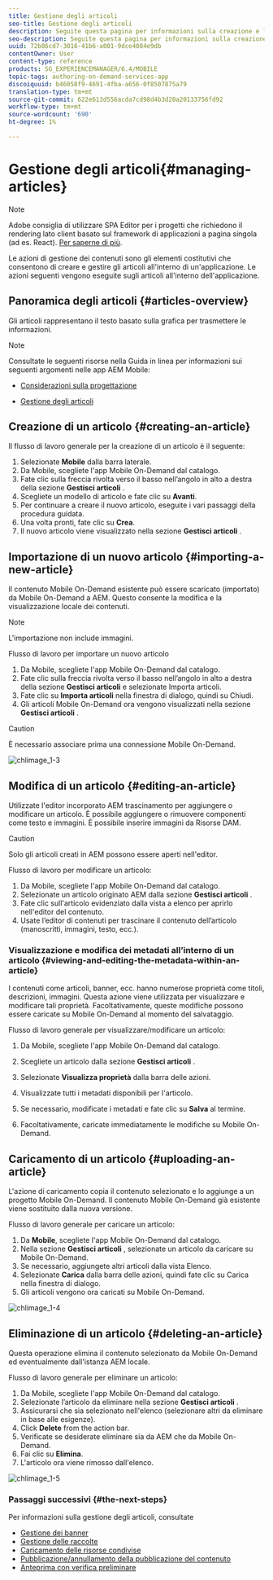 ```yaml
---
title: Gestione degli articoli
seo-title: Gestione degli articoli
description: Seguite questa pagina per informazioni sulla creazione e la gestione degli articoli.
seo-description: Seguite questa pagina per informazioni sulla creazione e la gestione degli articoli.
uuid: 72b86cd7-3016-41b6-a001-9dce4084e9db
contentOwner: User
content-type: reference
products: SG_EXPERIENCEMANAGER/6.4/MOBILE
topic-tags: authoring-on-demand-services-app
discoiquuid: b46058f9-4691-4fba-a656-0f8507875a79
translation-type: tm+mt
source-git-commit: 622e613d556acda7cd98d4b3d20a20133756fd92
workflow-type: tm+mt
source-wordcount: '690'
ht-degree: 1%

---
```



# Gestione degli articoli{#managing-articles}

>[!NOTE]
>
> Adobe consiglia di utilizzare SPA Editor per i progetti che richiedono il rendering lato client basato sul framework di applicazioni a pagina singola (ad es. React). [Per saperne di più](/help/sites-developing/spa-overview.md).

Le azioni di gestione dei contenuti sono gli elementi costitutivi che consentono di creare e gestire gli articoli all&#39;interno di un&#39;applicazione. Le azioni seguenti vengono eseguite sugli articoli all&#39;interno dell&#39;applicazione.

## Panoramica degli articoli {#articles-overview}

Gli articoli rappresentano il testo basato sulla grafica per trasmettere le informazioni.

>[!NOTE]
>
>Consultate le seguenti risorse nella Guida in linea per informazioni sui seguenti argomenti nelle  app AEM Mobile:
>
>* [Considerazioni sulla progettazione](https://helpx.adobe.com/digital-publishing-solution/help/design-app.html)
   >
   >
* [Gestione degli articoli](https://helpx.adobe.com/digital-publishing-solution/help/creating-articles.html)

>



## Creazione di un articolo {#creating-an-article}

Il flusso di lavoro generale per la creazione di un articolo è il seguente:

1. Selezionate **Mobile** dalla barra laterale.
1. Da Mobile, scegliete l&#39;app Mobile On-Demand dal catalogo.
1. Fate clic sulla freccia rivolta verso il basso nell’angolo in alto a destra della sezione **Gestisci articoli** .
1. Scegliete un modello di articolo e fate clic su **Avanti**.
1. Per continuare a creare il nuovo articolo, eseguite i vari passaggi della procedura guidata.
1. Una volta pronti, fate clic su **Crea**.
1. Il nuovo articolo viene visualizzato nella sezione **Gestisci articoli** .

## Importazione di un nuovo articolo {#importing-a-new-article}

Il contenuto Mobile On-Demand esistente può essere scaricato (importato) da Mobile On-Demand a AEM. Questo consente la modifica e la visualizzazione locale dei contenuti.

>[!NOTE]
>
>L&#39;importazione non include immagini.

Flusso di lavoro per importare un nuovo articolo

1. Da Mobile, scegliete l&#39;app Mobile On-Demand dal catalogo.
1. Fate clic sulla freccia rivolta verso il basso nell’angolo in alto a destra della sezione **Gestisci articoli** e selezionate Importa articoli.
1. Fate clic su **Importa articoli** nella finestra di dialogo, quindi su Chiudi.
1. Gli articoli Mobile On-Demand ora vengono visualizzati nella sezione **Gestisci articoli** .

>[!CAUTION]
>
>È necessario associare prima una connessione Mobile On-Demand.

![chlimage_1-3](assets/chlimage_1-3.gif)

## Modifica di un articolo {#editing-an-article}

Utilizzate l&#39;editor incorporato AEM trascinamento per aggiungere o modificare un articolo. È possibile aggiungere o rimuovere componenti come testo e immagini. È possibile inserire immagini da Risorse DAM.

>[!CAUTION]
>
>Solo gli articoli creati in AEM possono essere aperti nell&#39;editor.

Flusso di lavoro per modificare un articolo:

1. Da Mobile, scegliete l&#39;app Mobile On-Demand dal catalogo.
1. Selezionate un articolo originato AEM dalla sezione **Gestisci articoli** .
1. Fate clic sull&#39;articolo evidenziato dalla vista a elenco per aprirlo nell&#39;editor del contenuto.
1. Usate l’editor di contenuti per trascinare il contenuto dell’articolo (manoscritti, immagini, testo, ecc.).

### Visualizzazione e modifica dei metadati all’interno di un articolo {#viewing-and-editing-the-metadata-within-an-article}

I contenuti come articoli, banner, ecc. hanno numerose proprietà come titoli, descrizioni, immagini. Questa azione viene utilizzata per visualizzare e modificare tali proprietà. Facoltativamente, queste modifiche possono essere caricate su Mobile On-Demand al momento del salvataggio.

Flusso di lavoro generale per visualizzare/modificare un articolo:

1. Da Mobile, scegliete l&#39;app Mobile On-Demand dal catalogo.
1. Scegliete un articolo dalla sezione **Gestisci articoli** .

1. Selezionate **Visualizza proprietà** dalla barra delle azioni.
1. Visualizzate tutti i metadati disponibili per l&#39;articolo.
1. Se necessario, modificate i metadati e fate clic su **Salva** al termine.
1. Facoltativamente, caricate immediatamente le modifiche su Mobile On-Demand.

## Caricamento di un articolo {#uploading-an-article}

L&#39;azione di caricamento copia il contenuto selezionato e lo aggiunge a un progetto Mobile On-Demand. Il contenuto Mobile On-Demand già esistente viene sostituito dalla nuova versione.

Flusso di lavoro generale per caricare un articolo:

1. Da **Mobile**, scegliete l&#39;app Mobile On-Demand dal catalogo.
1. Nella sezione **Gestisci articoli** , selezionate un articolo da caricare su Mobile On-Demand.
1. Se necessario, aggiungete altri articoli dalla vista Elenco.
1. Selezionate **Carica** dalla barra delle azioni, quindi fate clic su Carica nella finestra di dialogo.
1. Gli articoli vengono ora caricati su Mobile On-Demand.

![chlimage_1-4](assets/chlimage_1-4.gif)

## Eliminazione di un articolo {#deleting-an-article}

Questa operazione elimina il contenuto selezionato da Mobile On-Demand ed eventualmente dall&#39;istanza AEM locale.

Flusso di lavoro generale per eliminare un articolo:

1. Da Mobile, scegliete l&#39;app Mobile On-Demand dal catalogo.
1. Selezionate l’articolo da eliminare nella sezione **Gestisci articoli** .
1. Assicurarsi che sia selezionato nell&#39;elenco (selezionare altri da eliminare in base alle esigenze).
1. Click **Delete** from the action bar.
1. Verificate se desiderate eliminare sia da AEM che da Mobile On-Demand.
1. Fai clic su **Elimina**.
1. L&#39;articolo ora viene rimosso dall&#39;elenco.

![chlimage_1-5](assets/chlimage_1-5.gif)

### Passaggi successivi {#the-next-steps}

Per informazioni sulla gestione degli articoli, consultate

* [Gestione dei banner](/help/mobile/mobile-on-demand-managing-banners.md)
* [Gestione delle raccolte](/help/mobile/mobile-on-demand-managing-collections.md)
* [Caricamento delle risorse condivise](/help/mobile/mobile-on-demand-shared-resources.md)
* [Pubblicazione/annullamento della pubblicazione del contenuto](/help/mobile/mobile-on-demand-publishing-unpublishing.md)
* [Anteprima con verifica preliminare](/help/mobile/aem-mobile-manage-ondemand-services.md)
